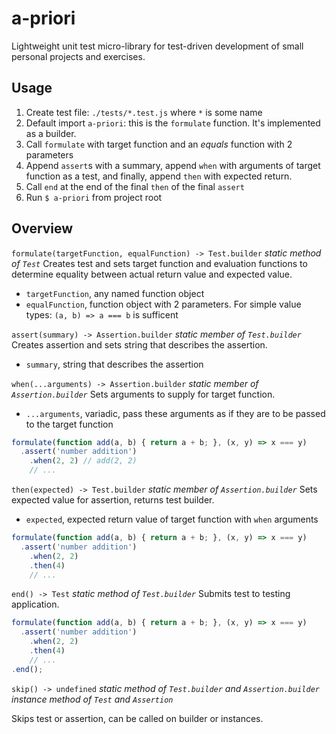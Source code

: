 # a-priori

Lightweight unit test micro-library for test-driven development 
of small personal projects and exercises. 

## Usage

1. Create test file: `./tests/*.test.js` where `*` is some name
2. Default import `a-priori`: this is the `formulate` function. It's implemented 
as a builder.
3. Call `formulate` with target function and an *equals* function with 2 
parameters
4. Append `assert`s with a summary, append `when` with arguments of target
function as a test, and finally, append `then` with expected return.
5. Call `end` at the end of the final `then` of the final `assert`
6. Run `$ a-priori` from project root

## Overview

`formulate(targetFunction, equalFunction) -> Test.builder` *static method of `Test`*
  Creates test and sets target function and evaluation functions to determine 
  equality between actual return value and expected value. 

  - `targetFunction`, any named function object
  - `equalFunction`, function object with 2 parameters. For simple value types: 
  `(a, b) => a === b` is sufficent

`assert(summary) -> Assertion.builder` *static member of `Test.builder`*
  Creates assertion and sets string that describes the assertion.

  - `summary`, string that describes the assertion

`when(...arguments) -> Assertion.builder` *static member of `Assertion.builder`*
  Sets arguments to supply for target function.

  - `...arguments`, variadic, pass these arguments as if they are to be passed
  to the target function

  ```js
  formulate(function add(a, b) { return a + b; }, (x, y) => x === y)
    .assert('number addition') 
      .when(2, 2) // add(2, 2)
      // ...
  ```

`then(expected) -> Test.builder` *static member of `Assertion.builder`*
  Sets expected value for assertion, returns test builder.

  - `expected`, expected return value of target function with `when` arguments

  ```js
  formulate(function add(a, b) { return a + b; }, (x, y) => x === y)
    .assert('number addition') 
      .when(2, 2)
      .then(4)
      // ...
  ```

`end() -> Test` *static method of `Test.builder`*
  Submits test to testing application.

  ```js
  formulate(function add(a, b) { return a + b; }, (x, y) => x === y)
    .assert('number addition') 
      .when(2, 2)
      .then(4)
      // ...
  .end();
  ```

`skip() -> undefined`
*static method of `Test.builder` and `Assertion.builder`*
*instance method of `Test` and `Assertion`*

  Skips test or assertion, can be called on builder or instances.